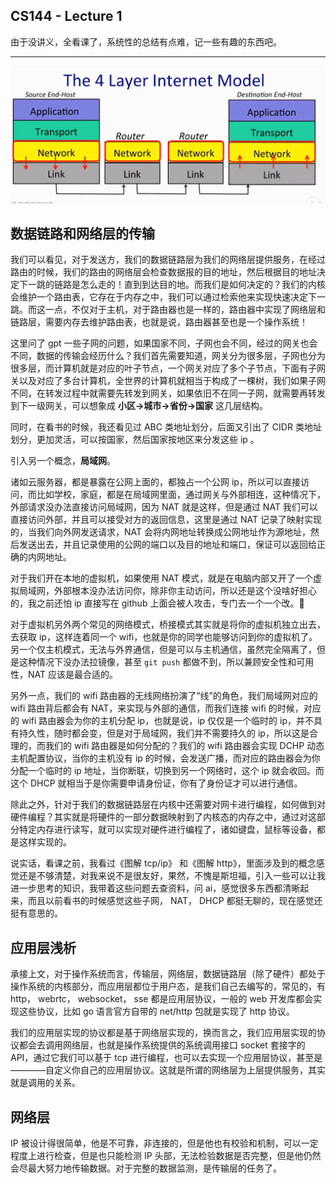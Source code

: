 ## CS144 - Lecture 1

由于没讲义，全看课了，系统性的总结有点难，记一些有趣的东西吧。

---

![QQ_1748236698653](./assets/QQ_1748236698653.png)

## 数据链路和网络层的传输

我们可以看见，对于发送方，我们的数据链路层为我们的网络层提供服务，在经过路由的时候，我们的路由的网络层会检查数据报的目的地址，然后根据目的地址决定下一跳的链路是怎么走的！直到到达目的地。而我们是如何决定的？我们的内核会维护一个路由表，它存在于内存之中，我们可以通过检索他来实现快速决定下一跳。而这一点，不仅对于主机，对于路由器也是一样的，路由器中实现了网络层和链路层，需要内存去维护路由表，也就是说，路由器甚至也是一个操作系统！

这里问了 gpt 一些子网的问题，如果国家不同，子网也会不同，经过的网关也会不同，数据的传输会经历什么？我们首先需要知道，网关分为很多层，子网也分为很多层，而计算机就是对应的叶子节点，一个网关对应了多个子节点，下面有子网关以及对应了多台计算机，全世界的计算机就相当于构成了一棵树，我们如果子网不同，在转发过程中就需要先转发到网关，如果依旧不在同一子网，就需要再转发到下一级网关，可以想象成 **小区->城市->省份->国家** 这几层结构。

同时，在看书的时候，我还看见过 ABC 类地址划分，后面又引出了 CIDR 类地址划分，更加灵活，可以按国家，然后国家按地区来分发这些 ip 。

引入另一个概念，**局域网**。

诸如云服务器，都是暴露在公网上面的，都独占一个公网 ip，所以可以直接访问，而比如学校，家庭，都是在局域网里面，通过网关与外部相连，这种情况下，外部请求没办法直接访问局域网，因为 NAT 就是这样，但是通过 NAT 我们可以直接访问外部，并且可以接受对方的返回信息，这里是通过 NAT 记录了映射实现的，当我们向外网发送请求，NAT 会将内网地址转换成公网地址作为源地址，然后发送出去，并且记录使用的公网的端口以及目的地址和端口，保证可以返回给正确的内网地址。

对于我们开在本地的虚拟机，如果使用 NAT 模式，就是在电脑内部又开了一个虚拟局域网，外部根本没办法访问你，除非你主动访问，所以还是这个没啥好担心的，我之前还怕 ip 直接写在 github 上面会被人攻击，专门去一个一个改。🤣

对于虚拟机另外两个常见的网络模式，桥接模式其实就是将你的虚拟机独立出去，去获取 ip，这样连着同一个 wifi，也就是你的同学也能够访问到你的虚拟机了。另一个仅主机模式，无法与外界通信，但是可以与主机通信，虽然完全隔离了，但是这种情况下没办法拉镜像，甚至 `git push` 都做不到，所以兼顾安全性和可用性，NAT 应该是最合适的。

另外一点，我们的 wifi 路由器的无线网络扮演了“线”的角色，我们局域网对应的 wifi 路由背后都会有 NAT，来实现与外部的通信，而我们连接 wifi 的时候，对应的 wifi 路由器会为你的主机分配 ip，也就是说，ip 仅仅是一个临时的 ip，并不具有持久性，随时都会变，但是对于局域网，我们并不需要持久的 ip，所以这是合理的，而我们的 wifi 路由器是如何分配的？我们的 wifi 路由器会实现 DCHP 动态主机配置协议，当你的主机没有 ip 的时候，会发送广播，而对应的路由器会为你分配一个临时的 ip 地址，当你断联，切换到另一个网络时，这个 ip 就会收回。而这个 DHCP 就相当于是你需要申请身份证，你有了身份证才可以进行通信。

除此之外，针对于我们的数据链路层在内核中还需要对网卡进行编程，如何做到对硬件编程？其实就是将硬件的一部分数据映射到了内核态的内存之中，通过对这部分特定内存进行读写，就可以实现对硬件进行编程了，诸如键盘，鼠标等设备，都是这样实现的。

说实话，看课之前，我看过《图解 tcp/ip》 和《图解 http》，里面涉及到的概念感觉还是不够清楚，对我来说不是很友好，果然，不愧是斯坦福，引入一些可以让我进一步思考的知识，我带着这些问题去查资料，问 ai，感觉很多东西都清晰起来，而且以前看书的时候感觉这些子网， NAT， DHCP 都挺无聊的，现在感觉还挺有意思的。

## 应用层浅析

承接上文，对于操作系统而言，传输层，网络层，数据链路层（除了硬件）都处于操作系统的内核部分，而应用层都位于用户态，是我们自己去编写的，常见的，有 http， webrtc， websocket， sse 都是应用层协议，一般的 web 开发库都会实现这些协议，比如 go 语言官方自带的 net/http 包就是实现了 http 协议。

我们的应用层实现的协议都是基于网络层实现的，换而言之，我们应用层实现的协议都会去调用网络层，也就是操作系统提供的系统调用接口 socket 套接字的 API，通过它我们可以基于 tcp 进行编程，也可以去实现一个应用层协议，甚至是————自定义你自己的应用层协议。这就是所谓的网络层为上层提供服务，其实就是调用的关系。

## 网络层

IP 被设计得很简单，他是不可靠，非连接的，但是他也有校验和机制，可以一定程度上进行检查，但是也只能检测 IP 头部，无法检验数据是否完整，但是他仍然会尽最大努力地传输数据。对于完整的数据监测，是传输层的任务了。